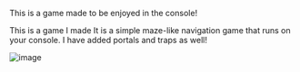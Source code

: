This is a game made to be enjoyed in the console!

This is a game I made
It is a simple maze-like navigation game that runs on your console.
I have added portals and traps as well!

![image](https://github.com/user-attachments/assets/e3fa93d0-a92c-4cd3-bbaf-8000ac7548bd)
